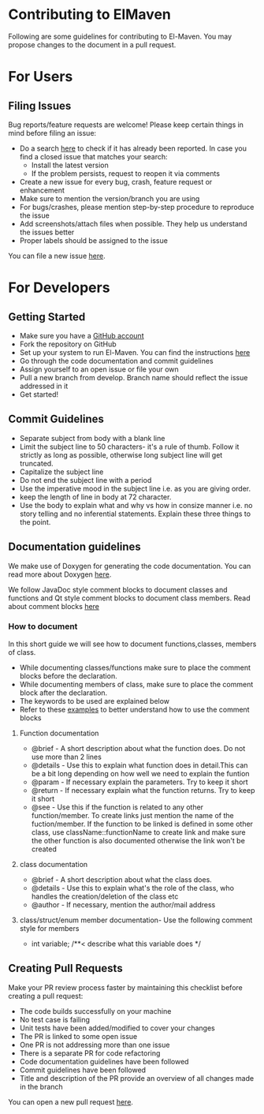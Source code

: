 # Contributing to ElMaven

Following are some guidelines for contributing to El-Maven. You may propose changes to the document in a pull request. 

# For Users

## Filing Issues
Bug reports/feature requests are welcome! Please keep certain things in mind before filing an issue:
* Do a search [here](https://github.com/ElucidataInc/ElMaven/issues) to check if it has already been reported. In case you find a closed issue that matches your search:
  * Install the latest version
  * If the problem persists, request to reopen it via comments
* Create a new issue for every bug, crash, feature request or enhancement
* Make sure to mention the version/branch you are using
* For bugs/crashes, please mention step-by-step procedure to reproduce the issue
* Add screenshots/attach files when possible. They help us understand the issues better
* Proper labels should be assigned to the issue

You can file a new issue [here](https://github.com/ElucidataInc/ElMaven/issues/new). 

# For Developers

## Getting Started
* Make sure you have a [GitHub account](https://github.com/signup/free)
* Fork the repository on GitHub
* Set up your system to run El-Maven. You can find the instructions [here](https://elucidatainc.github.io/ElMaven/)
* Go through the code documentation and commit guidelines
* Assign yourself to an open issue or file your own
* Pull a new branch from develop. Branch name should reflect the issue addressed in it
* Get started!



## Commit Guidelines
* Separate subject from body with a blank line
* Limit the subject line to 50 characters- it's a rule of thumb. Follow it strictly
  as long as possible, otherwise long subject line will get truncated.
* Capitalize the subject line
* Do not end the subject line with a period
* Use the imperative mood in the subject line i.e. as you are giving order.
* keep the length of line in body at 72 character.
* Use the body to explain what and why vs how in consize manner i.e. no story telling 
  and no inferential statements. Explain these three things to the point.

## Documentation guidelines
We make use of Doxygen for generating the code documentation. You can read more about Doxygen [here](http://www.stack.nl/~dimitri/doxygen/index.html).

We follow JavaDoc style comment blocks  to document classes and functions and Qt style comment blocks to document class members.
Read about comment blocks [here](http://www.stack.nl/~dimitri/doxygen/manual/docblocks.html#cppblock)

### How to document
In this short guide we will see how to document functions,classes, members of class.
* While documenting classes/functions make sure to place the comment blocks before the declaration.
* While documenting members of class, make sure to place the comment block after the declaration.
* The keywords to be used are explained below
* Refer to these [examples](http://www.stack.nl/~dimitri/doxygen/manual/docblocks.html#docexamples)  to better understand how to use the comment blocks

1. Function documentation

    * @brief - A short description about what the function does. Do not use more than 2 lines
    * @details - Use this to explain what function does in detail.This can be a bit long depending on how well  we need to explain the      funtion
    * @param - If necessary explain the parameters. Try to keep it short
    * @return - If necessary explain what the function returns. Try to keep it short
    * @see - Use this if the function is related to any other function/member. To create links just mention the name of the fuction/member.
             If the function to be linked is defined in some other class, use className::functionName to create link and make sure the other function is also documented otherwise
             the link won't be created


2. class documentation
    * @brief - A short description about what the class does.
    * @details - Use this to explain what's the role of the class, who handles the creation/deletion of the class etc
    * @author - If necessary, mention the author/mail address

3. class/struct/enum member documentation- Use the following comment style for members
   * int variable; /**<  describe what this variable does */

## Creating Pull Requests
Make your PR review process faster by maintaining this checklist before creating a pull request:
- The code builds successfully on your machine
- No test case is failing
- Unit tests have been added/modified to cover your changes
- The PR is linked to some open issue
- One PR is not addressing more than one issue
- There is a separate PR for code refactoring
- Code documentation guidelines have been followed
- Commit guidelines have been followed
- Title and description of the PR provide an overview of all changes made in the branch

You can open a new pull request [here](https://github.com/ElucidataInc/ElMaven/compare). 

